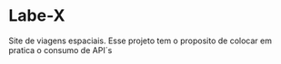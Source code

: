 # Labe-X
Site de viagens espaciais. Esse projeto tem o proposito de colocar em pratica o consumo de API´s
